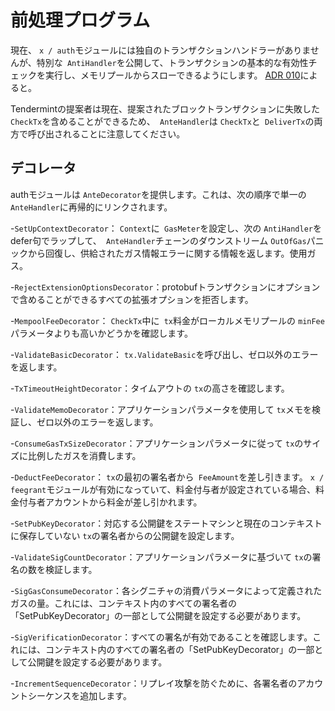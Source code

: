 # 前処理プログラム

現在、 `x / auth`モジュールには独自のトランザクションハンドラーがありませんが、特別な` AntiHandler`を公開して、トランザクションの基本的な有効性チェックを実行し、メモリプールからスローできるようにします。
[ADR 010](https://github.com/cosmos/cosmos-sdk/blob/v0.43.0-alpha1/docs/architecture/adr-010-modular-antehandler.md)によると。

Tendermintの提案者は現在、提案されたブロックトランザクションに失敗した `CheckTx`を含めることができるため、` AnteHandler`は `CheckTx`と` DeliverTx`の両方で呼び出されることに注意してください。

## デコレータ

authモジュールは `AnteDecorator`を提供します。これは、次の順序で単一の` AnteHandler`に再帰的にリンクされます。

-`SetUpContextDecorator`： `Context`に` GasMeter`を設定し、次の `AntiHandler`をdefer句でラップして、` AnteHandler`チェーンのダウンストリーム `OutOfGas`パニックから回復し、供給されたガス情報エラーに関する情報を返します。使用ガス。

-`RejectExtensionOptionsDecorator`：protobufトランザクションにオプションで含めることができるすべての拡張オプションを拒否します。

-`MempoolFeeDecorator`： `CheckTx`中に` tx`料金がローカルメモリプールの `minFee`パラメータよりも高いかどうかを確認します。

-`ValidateBasicDecorator`： `tx.ValidateBasic`を呼び出し、ゼロ以外のエラーを返します。

-`TxTimeoutHeightDecorator`：タイムアウトの `tx`の高さを確認します。

-`ValidateMemoDecorator`：アプリケーションパラメータを使用して `tx`メモを検証し、ゼロ以外のエラーを返します。

-`ConsumeGasTxSizeDecorator`：アプリケーションパラメータに従って `tx`のサイズに比例したガスを消費します。

-`DeductFeeDecorator`： `tx`の最初の署名者から` FeeAmount`を差し引きます。 `x / feegrant`モジュールが有効になっていて、料金付与者が設定されている場合、料金付与者アカウントから料金が差し引かれます。

-`SetPubKeyDecorator`：対応する公開鍵をステートマシンと現在のコンテキストに保存していない `tx`の署名者からの公開鍵を設定します。

-`ValidateSigCountDecorator`：アプリケーションパラメータに基づいて `tx`の署名の数を検証します。

-`SigGasConsumeDecorator`：各シグニチャの消費パラメータによって定義されたガスの量。これには、コンテキスト内のすべての署名者の「SetPubKeyDecorator」の一部として公開鍵を設定する必要があります。

-`SigVerificationDecorator`：すべての署名が有効であることを確認します。これには、コンテキスト内のすべての署名者の「SetPubKeyDecorator」の一部として公開鍵を設定する必要があります。

-`IncrementSequenceDecorator`：リプレイ攻撃を防ぐために、各署名者のアカウントシーケンスを追加します。